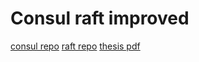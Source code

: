 # Consul raft improved
[consul repo](https://github.com/TheNeonLightning/consul)
[raft repo](https://github.com/TheNeonLightning/raft)
[thesis pdf](https://github.com/TheNeonLightning/consul-raft-improved/blob/main/thesis.pdf)
